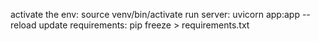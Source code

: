 activate the env: source venv/bin/activate
run server: uvicorn app:app --reload
update requirements: pip freeze > requirements.txt
